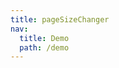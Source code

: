 ```yaml
---
title: pageSizeChanger
nav:
  title: Demo
  path: /demo
---
```


<code src="../examples/pageSizeChanger.tsx"></code>
